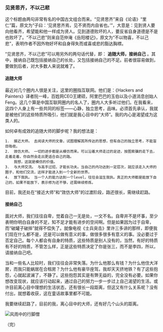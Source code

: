 ### 见贤思齐，不以己悲 ###

这个标题由两句非常有名的中国古文组合而来。“见贤思齐”来自《论语》“里仁”篇，原文为“子曰：‘见贤思齐焉，见不贤而内自省也。’”，大意是：见到贤人要向他看齐，希望能和他一样成为贤人。见到道德败坏的人，要反省自身道德是不是也败坏了。“不以己悲”则来自范仲淹《岳阳楼记》，原文为“不以物喜，不以己悲”，表明作者不因外物好坏和自身得失而或喜或悲的豁达胸襟。

“见贤思齐，不以己悲”可以用另外的两句话代替，即： **追随大师，接纳自己** 。其中，接纳自己既包括接纳自己的长处，又包括接纳自己的不足。前者很容易做到，要做到后者，对大多数人来说就难了。

#### 追随大师 ####

最近对几个圈内人很是关注，这里的圈指互联网。他们是：《Hackers and Painters》译者阮一峰，百姓网CEO王建硕，阿里巴巴的玉伯以及小道消息创始人Feng。这几个算是中国互联网圈内的名人了，圈内人大多听过他们。在我看来，这四个人身上有一些共同的标签——心静，独立思考，品味。必须首先承认，我就是被他们的这些特质所吸引，他们就是我心目中的“大师”。我的内心是渴望成为这类人的。

如何卓有成效的追随大师的脚步呢？我的想法是：

    1.  接近大师。 去阅读大师的文章，试图理解其所传达的思想，但有自己的独立思考，不能盲目吸收。
    2.  效仿大师。 一切的进步都是从模仿而来。可以沿着大师走过的足迹，按图索骥的走下去，走着走着，你自然会走出更适合自己的路。
        我想，这就是模仿的价值。
    3.  与大师交流。 与高手过招，才能长功夫。当自己的内功达到一定层次，就应该走入大师的圈子，和他们交流，这样才能进入到一个全新的世界。
    4.  放下我执。 当一个人的能力达到一个level，往往会滋生我执。真正的大师都是能放下自己的，如果不能放下，表示修为还不够，还需继续修炼。

目前，我还处在“接近大师”和“效仿大师”的过渡阶段，路还很长，需继续赶路。

#### 接纳自己 ####

面对大师，我们往往自卑，觉着自己一无是处，一文不名。自卑并不是坏事，至少表明你明白自身的不足，知不足才能有进步的空间啊。但是如果因为过于自卑，而“破罐子破摔”就得不偿失了。就像电视《士兵突击》里许三多讲的那样，即便我们现在什么都不是，还是可以做有意义的事，做很多很多有意义的事。没必要过于否定自己。每个人都会有自身的特质，这些特质是别人没有的，当然，有好的特质有不好的特质，不管怎么样，正是这些特质决定了你是张三，而不是李四，所以，请接纳自己吧。

当和一些名人比较时，我们往往会非常失落。为什么他那么有钱？为什么他住大洋房，而我只能蜗居在合租房？为什么他有豪华座驾，我却天天挤地铁？有了这些抱怨，心就起波澜了，不静了。这些抱怨其实是有弊无益的，完全没有必要。如果你想改变现状，就应该行动起来，通过自己的努力一步一步过上自己渴望的生活。或许目前离心目中理想的生活状态，还有很长一段距离，但这又有什么关系呢？没有付出，就想着收获，这在童话故事里都不可能。

我要继续赶路了，目前的我，离心目中的大师，还有好几个山头的距离。

![风雨中的行脚僧](https://f.cloud.github.com/assets/97227/268106/64c4615a-8f07-11e2-93bf-d26f44d89af8.jpeg "风雨中的行脚僧")

（完）